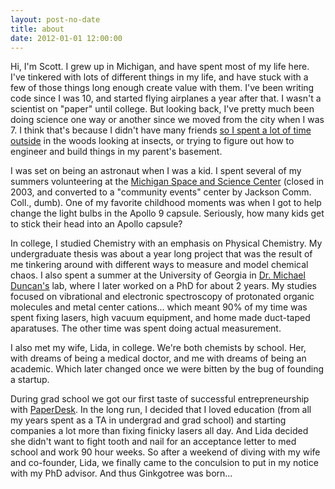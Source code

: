 ```yaml
---
layout: post-no-date
title: about
date: 2012-01-01 12:00:00
---
```


Hi, I'm Scott. I grew up in Michigan, and have spent most of my life here. I've tinkered with lots of different things in my life, and have stuck with a few of those things long enough create value with them. I've been writing code since I was 10, and started flying airplanes a year after that. I wasn't a scientist on "paper" until college. But looking back, I've pretty much been doing science one way or another since we moved from the city when I was 7. I think that's because I didn't have many friends [so I spent a lot of time outside](http://www.youtube.com/watch?feature=player_detailpage&v=cm_iv_lUh6Y#t=108s) in the woods looking at insects, or trying to figure out how to engineer and build things in my parent's basement.

I was set on being an astronaut when I was a kid. I spent several of my summers volunteering at the [Michigan Space and Science Center](http://heroicrelics.org/mssc/) (closed in 2003, and converted to a "community events" center by Jackson Comm. Coll., dumb). One of my favorite childhood moments was when I got to help change the light bulbs in the Apollo 9 capsule. Seriously, how many kids get to stick their head into an Apollo capsule?

In college, I studied Chemistry with an emphasis on Physical Chemistry. My undergraduate thesis was about a year long project that was the result of me tinkering around with different ways to measure and model chemical chaos. I also spent a summer at the University of Georgia in [Dr. Michael Duncan's](http://maduncan.myweb.uga.edu/) lab, where I later worked on a PhD for about 2 years. My studies focused on vibrational and electronic spectroscopy of protonated organic molecules and metal center cations... which meant 90% of my time was spent fixing lasers, high vacuum equipment, and home made duct-taped aparatuses. The other time was spent doing actual measurement.

I also met my wife, Lida, in college. We're both chemists by school. Her, with dreams of being a medical doctor, and me with dreams of being an academic. Which later changed once we were bitten by the bug of founding a startup.

During grad school we got our first taste of successful entrepreneurship with [PaperDesk](http://www.mypaperdesk.com). In the long run, I decided that I loved education (from all my years spent as a TA in undergrad and grad school) and starting companies a lot more than fixing finicky lasers all day. And Lida decided she didn't want to fight tooth and nail for an acceptance letter to med school and work 90 hour weeks. So after a weekend of diving with my wife and co-founder, Lida, we finally came to the conculsion to put in my notice with my PhD advisor. And thus Ginkgotree was born...